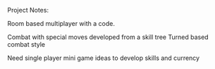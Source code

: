Project Notes:

Room based multiplayer with a code.

Combat with special moves developed from a skill tree
Turned based combat style

Need single player mini game ideas to develop skills and currency
